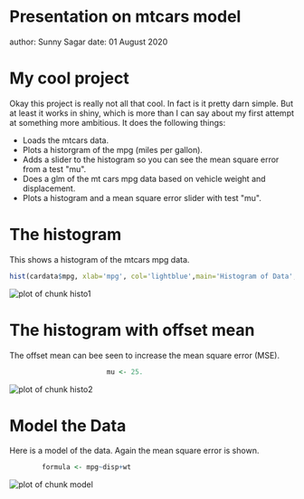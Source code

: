 Presentation on mtcars model
========================================================
author: Sunny Sagar
date: 01 August 2020

My cool project
========================================================

Okay this project is really not all that cool. In fact is it pretty darn simple. But at least it works in shiny, which is more than I can say about my first attempt at something more ambitious. 
It does the following things:

- Loads the mtcars data.
- Plots a historgram of the mpg (miles per gallon).
- Adds a slider to the histogram so you can see the mean square error from a test "mu".
- Does a glm of the mt cars mpg data based on vehicle weight and displacement.
- Plots a histogram and a mean square error slider with test "mu".

The histogram
========================================================

This shows a histogram of the mtcars mpg data.




```r
hist(cardata$mpg, xlab='mpg', col='lightblue',main='Histogram of Data', breaks=10, xlim=c(5,40), ylim=c(0,8))
```

![plot of chunk histo1](Presentation-figure/histo1-1.png) 

The histogram with offset mean
========================================================

The offset mean can bee seen to increase the mean square error (MSE).


```r
                        mu <- 25.
```

![plot of chunk histo2](Presentation-figure/histo2-1.png) 


Model the Data
========================================================

Here is a model of the data. Again the mean square error is shown. 


```r
        formula <- mpg~disp+wt
```

![plot of chunk model](Presentation-figure/model-1.png) 


